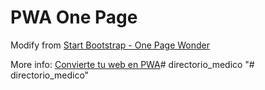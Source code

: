 # PWA One Page

Modify from [Start Bootstrap - One Page Wonder](https://startbootstrap.com/template-overviews/one-page-wonder/)

More info: [Convierte tu web en PWA](https://www.danielprimo.io/podcast/27)#   d i r e c t o r i o _ m e d i c o  
 "# directorio_medico" 
